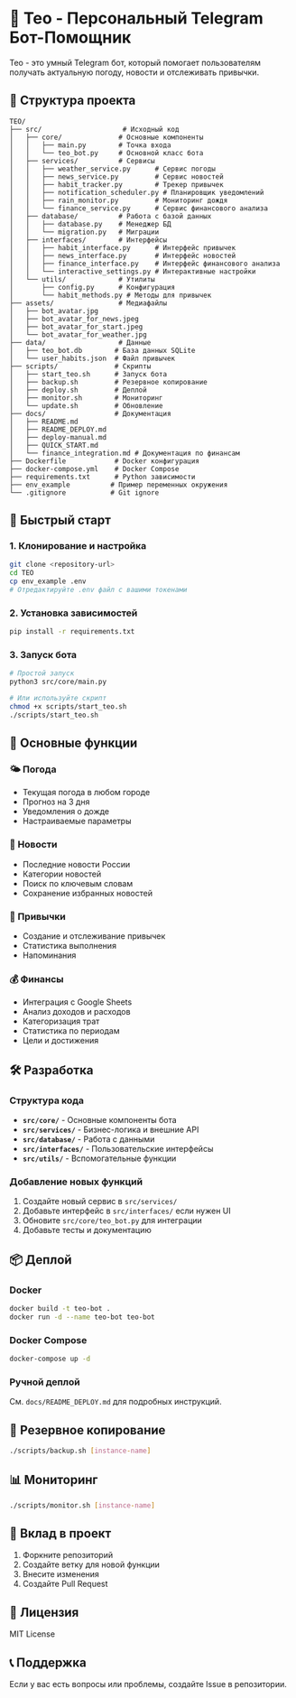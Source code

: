 # 🤖 Teo - Персональный Telegram Бот-Помощник

Teo - это умный Telegram бот, который помогает пользователям получать актуальную погоду, новости и отслеживать привычки.

## 📁 Структура проекта

```
TEO/
├── src/                    # Исходный код
│   ├── core/              # Основные компоненты
│   │   ├── main.py        # Точка входа
│   │   └── teo_bot.py     # Основной класс бота
│   ├── services/          # Сервисы
│   │   ├── weather_service.py      # Сервис погоды
│   │   ├── news_service.py         # Сервис новостей
│   │   ├── habit_tracker.py        # Трекер привычек
│   │   ├── notification_scheduler.py # Планировщик уведомлений
│   │   ├── rain_monitor.py         # Мониторинг дождя
│   │   └── finance_service.py      # Сервис финансового анализа
│   ├── database/          # Работа с базой данных
│   │   ├── database.py    # Менеджер БД
│   │   └── migration.py   # Миграции
│   ├── interfaces/        # Интерфейсы
│   │   ├── habit_interface.py      # Интерфейс привычек
│   │   ├── news_interface.py       # Интерфейс новостей
│   │   ├── finance_interface.py    # Интерфейс финансового анализа
│   │   └── interactive_settings.py # Интерактивные настройки
│   └── utils/             # Утилиты
│       ├── config.py      # Конфигурация
│       └── habit_methods.py # Методы для привычек
├── assets/                # Медиафайлы
│   ├── bot_avatar.jpg
│   ├── bot_avatar_for_news.jpeg
│   ├── bot_avatar_for_start.jpeg
│   └── bot_avatar_for_weather.jpg
├── data/                  # Данные
│   ├── teo_bot.db        # База данных SQLite
│   └── user_habits.json  # Файл привычек
├── scripts/              # Скрипты
│   ├── start_teo.sh      # Запуск бота
│   ├── backup.sh         # Резервное копирование
│   ├── deploy.sh         # Деплой
│   ├── monitor.sh        # Мониторинг
│   └── update.sh         # Обновление
├── docs/                 # Документация
│   ├── README.md
│   ├── README_DEPLOY.md
│   ├── deploy-manual.md
│   ├── QUICK_START.md
│   └── finance_integration.md # Документация по финансам
├── Dockerfile            # Docker конфигурация
├── docker-compose.yml    # Docker Compose
├── requirements.txt      # Python зависимости
├── env_example          # Пример переменных окружения
└── .gitignore           # Git ignore
```

## 🚀 Быстрый старт

### 1. Клонирование и настройка

```bash
git clone <repository-url>
cd TEO
cp env_example .env
# Отредактируйте .env файл с вашими токенами
```

### 2. Установка зависимостей

```bash
pip install -r requirements.txt
```

### 3. Запуск бота

```bash
# Простой запуск
python3 src/core/main.py

# Или используйте скрипт
chmod +x scripts/start_teo.sh
./scripts/start_teo.sh
```

## 🔧 Основные функции

### 🌤 Погода
- Текущая погода в любом городе
- Прогноз на 3 дня
- Уведомления о дожде
- Настраиваемые параметры

### 📰 Новости
- Последние новости России
- Категории новостей
- Поиск по ключевым словам
- Сохранение избранных новостей

### 🎯 Привычки
- Создание и отслеживание привычек
- Статистика выполнения
- Напоминания

### 💰 Финансы
- Интеграция с Google Sheets
- Анализ доходов и расходов
- Категоризация трат
- Статистика по периодам
- Цели и достижения

## 🛠 Разработка

### Структура кода

- **`src/core/`** - Основные компоненты бота
- **`src/services/`** - Бизнес-логика и внешние API
- **`src/database/`** - Работа с данными
- **`src/interfaces/`** - Пользовательские интерфейсы
- **`src/utils/`** - Вспомогательные функции

### Добавление новых функций

1. Создайте новый сервис в `src/services/`
2. Добавьте интерфейс в `src/interfaces/` если нужен UI
3. Обновите `src/core/teo_bot.py` для интеграции
4. Добавьте тесты и документацию

## 📦 Деплой

### Docker

```bash
docker build -t teo-bot .
docker run -d --name teo-bot teo-bot
```

### Docker Compose

```bash
docker-compose up -d
```

### Ручной деплой

См. `docs/README_DEPLOY.md` для подробных инструкций.

## 🔄 Резервное копирование

```bash
./scripts/backup.sh [instance-name]
```

## 📊 Мониторинг

```bash
./scripts/monitor.sh [instance-name]
```

## 🤝 Вклад в проект

1. Форкните репозиторий
2. Создайте ветку для новой функции
3. Внесите изменения
4. Создайте Pull Request

## 📄 Лицензия

MIT License

## 📞 Поддержка

Если у вас есть вопросы или проблемы, создайте Issue в репозитории.
